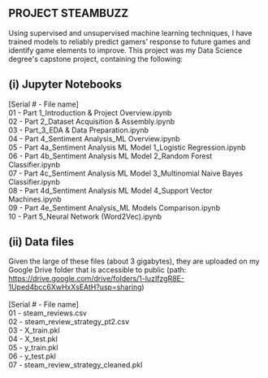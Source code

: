 PROJECT STEAMBUZZ
-----------------
Using supervised and unsupervised machine learning techniques, I have trained models to reliably predict gamers’ response to future games and identify game elements to improve. This project was my Data Science degree's capstone project, containing the following:

(i) Jupyter Notebooks
---------------------
[Serial # - File name] \
01 - Part 1_Introduction & Project Overview.ipynb \
02 - Part 2_Dataset Acquisition & Assembly.ipynb \
03 - Part_3_EDA & Data Preparation.ipynb \
04 - Part 4_Sentiment Analysis_ML Overview.ipynb \
05 - Part 4a_Sentiment Analysis ML Model 1_Logistic Regression.ipynb \
06 - Part 4b_Sentiment Analysis ML Model 2_Random Forest Classifier.ipynb \
07 - Part 4c_Sentiment Analysis ML Model 3_Multinomial Naive Bayes Classifier.ipynb \
08 - Part 4d_Sentiment Analysis ML Model 4_Support Vector Machines.ipynb \
09 - Part 4e_Sentiment Analysis_ML Models Comparison.ipynb \
10 - Part 5_Neural Network (Word2Vec).ipynb

(ii) Data files
---------------
Given the large of these files (about 3 gigabytes), they are uploaded on my Google Drive folder that is accessible to public (path: https://drive.google.com/drive/folders/1-luzIfzgR8E-1Uped4bcc6XwHxXsEAtH?usp=sharing) \
\
[Serial # - File name] \
01 - steam_reviews.csv \
02 - steam_review_strategy_pt2.csv \
03 - X_train.pkl \
04 - X_test.pkl \
05 - y_train.pkl \
06 - y_test.pkl \
07 - steam_review_strategy_cleaned.pkl
